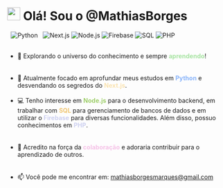 <h1><img src="https://raw.githubusercontent.com/MartinHeinz/MartinHeinz/master/wave.gif" width="30px"> Olá! Sou o @MathiasBorges</h1>

<p align="left">
  <img src="https://img.shields.io/badge/Python-3776AB?style=for-the-badge&logo=python&logoColor=yellow" alt="Python">
  <img src="https://img.shields.io/badge/Next.js-000000?style=for-the-badge&logo=nextdotjs&logoColor=white" alt="Next.js">
  <img src="https://img.shields.io/badge/Node.js-339933?style=for-the-badge&logo=nodedotjs&logoColor=white" alt="Node.js">
  <img src="https://img.shields.io/badge/Firebase-FFCA28?style=for-the-badge&logo=firebase&logoColor=black" alt="Firebase">
  <img src="https://img.shields.io/badge/SQL-FFFFFF?style=for-the-badge&logo=sql&logoColor=blue" alt="SQL">
  <img src="https://img.shields.io/badge/PHP-777BB4?style=for-the-badge&logo=php&logoColor=white" alt="PHP">
</p>

<ul>
  <li>🔭 Explorando o universo do conhecimento e sempre <b style="color:#a6e3a1;">aprendendo</b>!</li>
  <br>
  <li>🌱 Atualmente focado em aprofundar meus estudos em <b style="color:#89b4fa;">Python</b> e desvendando os segredos do <b style="color:#f9e2af;">Next.js</b>.</li>
  <br>
  <li>💻 Tenho interesse em <b style="color:#9ece6a;">Node.js</b> para o desenvolvimento backend, em trabalhar com <b style="color:#f0c674;">SQL</b> para gerenciamento de bancos de dados e em utilizar o <b style="color:#cdd0f0;">Firebase</b> para diversas funcionalidades. Além disso, possuo conhecimentos em <b style="color:#cdd0f0;">PHP</b>.</li>
  <br>
  <li>🤝 Acredito na força da <b style="color:#f5c2e7;">colaboração</b> e adoraria contribuir para o aprendizado de outros.</li>
  <br>
  <li>📫 Você pode me encontrar em: <a href='mailto:mathiasborgesmarques@gmail.com'>mathiasborgesmarques@gmail.com</a></li>
</ul>

